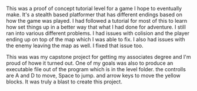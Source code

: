 This was a proof of concept tutorial level for a game I hope to eventually make. It's a stealth based platformer that has different endings based on how the game was played. I had followed a tutorial for most of this to learn how set things up in a better way that what I had done for adventure. I still ran into various different problems.
I had issues with colision and the player ending up on top of the map which I was able to fix. I also had issues with the enemy leaving the map as well. I fixed that issue too.

This was was my capstone project for getting my associates degree and I'm proud of howe it turned out. One of my goals was also to produce an executable file out of the program which is in the level folder. the controlls are A and D to move, Space to jump. and arrow keys to move the yellow blocks. It was truly a blast to create this project.
